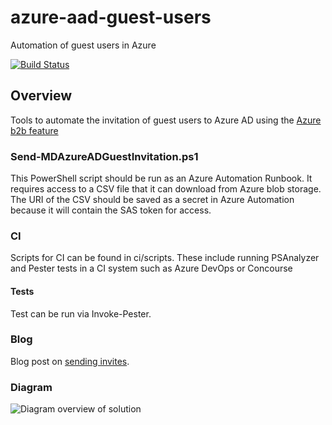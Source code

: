 # azure-aad-guest-users
Automation of guest users in Azure

[![Build Status](https://matthewjdavis111.visualstudio.com/azure-aad-guest-users/_apis/build/status/MatthewJDavis.azure-aad-guest-users?branchName=master)](https://matthewjdavis111.visualstudio.com/azure-aad-guest-users/_build/latest?definitionId=17&branchName=master)

## Overview

Tools to automate the invitation of guest users to Azure AD using the [Azure b2b feature]

### Send-MDAzureADGuestInvitation.ps1

This PowerShell script should be run as an Azure Automation Runbook. It requires access to a CSV file that it can download from Azure blob storage.
The URI of the CSV should be saved as a secret in Azure Automation because it will contain the SAS token for access.

### CI

Scripts for CI can be found in ci/scripts. These include running PSAnalyzer and Pester tests in a CI system such as Azure DevOps or Concourse

#### Tests

Test can be run via Invoke-Pester.

### Blog

Blog post on [sending invites].

### Diagram

![Diagram overview of solution](https://matthewdavis111.com/images/azuread-guest-invite/diagram.png)


[Azure b2b feature]: https://docs.microsoft.com/en-us/azure/active-directory/b2b/what-is-b2b
[sending invites]: https://matthewdavis111.com/azure/automating-azure-ad-guest-invites/
